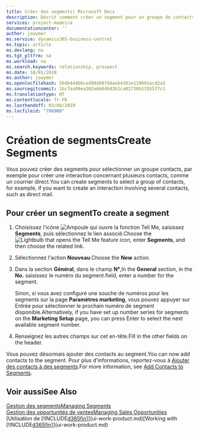 ```yaml
---
title: Créer des segments| Microsoft Docs
description: Décrit comment créer un segment pour un groupe de contacts dans Business Central, par exemple, afin de cibler plusieurs contacts avec un courrier direct.
services: project-madeira
documentationcenter: ''
author: jswymer
ms.service: dynamics365-business-central
ms.topic: article
ms.devlang: na
ms.tgt_pltfrm: na
ms.workload: na
ms.search.keywords: relationship, prospect
ms.date: 10/01/2018
ms.author: jswymer
ms.openlocfilehash: 59db444b6ce498d987d4aeb4361e119001acd2a3
ms.sourcegitcommit: 1bcfaa99ea302e6b84b8361ca02730b135557fc1
ms.translationtype: HT
ms.contentlocale: fr-FR
ms.lasthandoff: 03/08/2019
ms.locfileid: "796908"
---
```

# <a name="create-segments"></a><span data-ttu-id="30868-103">Création de segments</span><span class="sxs-lookup"><span data-stu-id="30868-103">Create Segments</span></span>
<span data-ttu-id="30868-104">Vous pouvez créer des segments pour sélectionner un groupe contacts, par exemple pour créer une interaction concernant plusieurs contacts, comme un courrier direct.</span><span class="sxs-lookup"><span data-stu-id="30868-104">You can create segments to select a group of contacts, for example, if you want to create an interaction involving several contacts, such as direct mail.</span></span>

## <a name="to-create-a-segment"></a><span data-ttu-id="30868-105">Pour créer un segment</span><span class="sxs-lookup"><span data-stu-id="30868-105">To create a segment</span></span>
1. <span data-ttu-id="30868-106">Choisissez l'icône ![Ampoule qui ouvre la fonction Tell Me](media/ui-search/search_small.png "Dites-moi ce que vous voulez faire"), saisissez **Segments**, puis sélectionnez le lien associé.</span><span class="sxs-lookup"><span data-stu-id="30868-106">Choose the ![Lightbulb that opens the Tell Me feature](media/ui-search/search_small.png "Tell me what you want to do") icon, enter **Segments**, and then choose the related link.</span></span>
2. <span data-ttu-id="30868-107">Sélectionnez l'action **Nouveau**.</span><span class="sxs-lookup"><span data-stu-id="30868-107">Choose the **New** action.</span></span>
3. <span data-ttu-id="30868-108">Dans la section **Général**, dans le champ **N°**,</span><span class="sxs-lookup"><span data-stu-id="30868-108">In the **General** section, in the **No.**</span></span> <span data-ttu-id="30868-109">saisissez le numéro du segment.</span><span class="sxs-lookup"><span data-stu-id="30868-109">field, enter a number for the segment.</span></span>

    <span data-ttu-id="30868-110">Sinon, si vous avez configuré une souche de numéros pour les segments sur la page **Paramètres marketing**, vous pouvez appuyer sur Entrée pour sélectionner le prochain numéro de segment disponible.</span><span class="sxs-lookup"><span data-stu-id="30868-110">Alternatively, if you have set up number series for segments on the **Marketing Setup** page, you can press Enter to select the next available segment number.</span></span>
4. <span data-ttu-id="30868-111">Renseignez les autres champs sur cet en-tête.</span><span class="sxs-lookup"><span data-stu-id="30868-111">Fill in the other fields on the header.</span></span>

<span data-ttu-id="30868-112">Vous pouvez désormais ajouter des contacts au segment.</span><span class="sxs-lookup"><span data-stu-id="30868-112">You can now add contacts to the segment.</span></span> <span data-ttu-id="30868-113">Pour plus d'informations, reportez-vous à [Ajouter des contacts à des segments](marketing-add-contact-segment.md).</span><span class="sxs-lookup"><span data-stu-id="30868-113">For more information, see [Add Contacts to Segments](marketing-add-contact-segment.md).</span></span>

## <a name="see-also"></a><span data-ttu-id="30868-114">Voir aussi</span><span class="sxs-lookup"><span data-stu-id="30868-114">See Also</span></span>
[<span data-ttu-id="30868-115">Gestion des segments</span><span class="sxs-lookup"><span data-stu-id="30868-115">Managing Segments</span></span>](marketing-segments.md)  
[<span data-ttu-id="30868-116">Gestion des opportunités de ventes</span><span class="sxs-lookup"><span data-stu-id="30868-116">Managing Sales Opportunities</span></span>](marketing-manage-sales-opportunities.md)  
<span data-ttu-id="30868-117">[Utilisation de [!INCLUDE[d365fin](includes/d365fin_md.md)]](ui-work-product.md)</span><span class="sxs-lookup"><span data-stu-id="30868-117">[Working with [!INCLUDE[d365fin](includes/d365fin_md.md)]](ui-work-product.md)</span></span>  
